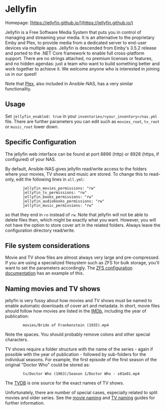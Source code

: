 # Jellyfin

Homepage: [https://jellyfin.github.io/](https://jellyfin.github.io/)

Jellyfin is a Free Software Media System that puts you in control of managing and streaming your media. It is an alternative to the proprietary Emby and Plex, to provide media from a dedicated server to end-user devices via multiple apps. Jellyfin is descended from Emby's 3.5.2 release and ported to the .NET Core framework to enable full cross-platform support. There are no strings attached, no premium licenses or features, and no hidden agendas: just a team who want to build something better and work together to achieve it. We welcome anyone who is interested in joining us in our quest!

Note that [Plex](https://www.plex.tv/), also included in Ansible-NAS, has a very
similar functionality.

## Usage

Set `jellyfin_enabled: true` in your `inventories/<your_inventory>/nas.yml` file. There are further
parameters you can edit such as `movies_root`, `tv_root` or `music_root` lower down. 

## Specific Configuration

The jellyfin web interface can be found at port 8896 (http) or 8928 (https, if
configured) of your NAS.

By default, Ansible-NAS gives jellyfin read/write access to the folders where your
movies, TV shows and music are stored. To change this to read-only, edit the following
lines in `all.yml`:

```
        jellyfin_movies_permissions: "rw"
        jellyfin_tv_permissions: "rw"
        jellyfin_books_permissions: "rw"
        jellyfin_audiobooks_permissions: "rw"
        jellyfin_music_permissions: "rw"
```

so that they end in `ro` instead of `rw`. Note that jellyfin will not be able to
delete files then, which might be exactly what you want. However, you will not
have the option to store cover art in the related folders. Always leave the
configuration directory read/write. 

## File system considerations

Movie and TV show files are almost always very large and pre-compressed. If you
are using a specialized filesystem such as ZFS for bulk storage, you'll want to
set the parameters accordingly. The [ZFS configuration
documentation](../zfs/zfs_configuration.md) has an example of this.


## Naming movies and TV shows

jellyfin is very fussy about how movies and TV shows must be named to enable
automatic downloads of cover art and metadata. In short, movie files should
follow how movies are listed in the [IMDb](https://www.imdb.com/), including the
year of publication: 

```
        movies/Bride of Frankenstein (1935).mp4
```

Note the spaces. You should probably remove colons and other special characters. 

TV shows require a folder structure with the name of the series - again if
possible with the year of publication - followed by sub-folders for the
individual seasons. For example, the first episode of the first season of
the original "Doctor Who" could be stored as:

```
        tv/Doctor Who (1963)/Season 1/Doctor Who - s01e01.mp4
```

The [TVDB](https://www.thetvdb.com/) is one source for the exact names of TV
shows.

Unfortunately, there are number of special cases, especially related to split
movies and older series. See the [movie
naming](https://github.com/MediaBrowser/Wiki/wiki/Movie%20naming) and [TV
naming](https://github.com/MediaBrowser/Wiki/wiki/TV-naming) guides for further
information.
